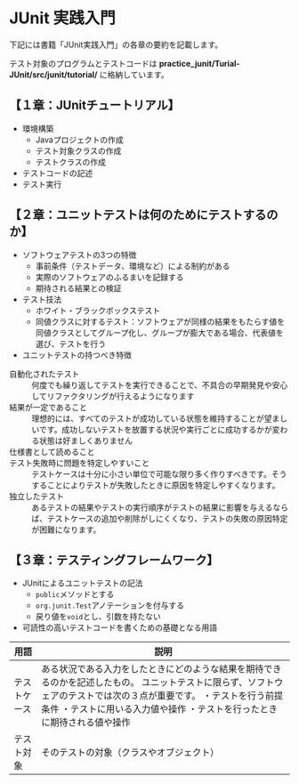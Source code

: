 # JUnit 実践入門
  <p>下記には書籍「JUnit実践入門」の各章の要約を記載します。</p>
  <p>テスト対象のプログラムとテストコードは <strong>practice_junit/Turial-JUnit/src/junit/tutorial/</strong> に格納しています。</p>

## 【１章：JUnitチュートリアル】  
- 環境構築  
  - Javaプロジェクトの作成  
  - テスト対象クラスの作成  
  - テストクラスの作成  
- テストコードの記述  
- テスト実行  


## 【２章：ユニットテストは何のためにテストするのか】
- ソフトウェアテストの3つの特徴
  - 事前条件（テストデータ、環境など）による制約がある
  - 実際のソフトウェアのふるまいを記録する
  - 期待される結果との検証
- テスト技法  
  - ホワイト・ブラックボックステスト  
  - 同値クラスに対するテスト：ソフトウェアが同様の結果をもたらす値を同値クラスとしてグループ化し、グループが膨大である場合、代表値を選び、テストを行う
- ユニットテストの持つべき特徴
<dl>
  <dt>自動化されたテスト</dt>
  <dd>何度でも繰り返してテストを実行できることで、不具合の早期発見や安心してリファクタリングが行えるようになります</dd>
  <dt>結果が一定であること</dt>
  <dd>理想的には、すべてのテストが成功している状態を維持することが望ましいです。成功しないテストを放置する状況や実行ごとに成功するかが変わる状態は好ましくありません</dd>
  <dt>仕様書として読めること</dt>
  <dt>テスト失敗時に問題を特定しやすいこと</dt>
  <dd>テストケースは十分に小さい単位で可能な限り多く作りすべきです。そうすることによりテストが失敗したときに原因を特定しやすくなります。</dd>
  <dt>独立したテスト</dt>
  <dd>あるテストの結果やテストの実行順序がテストの結果に影響を与えるならば、テストケースの追加や削除がしにくくなり、テストの失敗の原因特定が困難になります。</dd>
</dl>


## 【３章：テスティングフレームワーク】
- JUnitによるユニットテストの記法
  - `public`メソッドとする
  - `org.junit.Test`アノテーションを付与する
  - 戻り値を`void`とし、引数を持たない
- 可読性の高いテストコードを書くための基礎となる用語
<table>
  <thead>
    <tr>
      <th>用語</th> <th>説明</th>
    </tr>
  </thead>
  <tr>
    <td>テストケース</td> <td>ある状況である入力をしたときにどのような結果を期待できるのかを記述したもの。  ユニットテストに限らず、ソフトウェアのテストでは次の３点が重要です。  ・テストを行う前提条件  ・テストに用いる入力値や操作  ・テストを行ったときに期待される値や操作</td>
  </tr>
  <tr>
    <td>テスト対象</td> <td>そのテストの対象（クラスやオブジェクト）</td>
  </tr>
</table>
